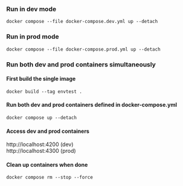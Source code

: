 ### Run in dev mode  
~~~
docker compose --file docker-compose.dev.yml up --detach
~~~

### Run in prod mode  
~~~
docker compose --file docker-compose.prod.yml up --detach
~~~

### Run both dev and prod containers simultaneously

#### First build the single image
~~~
docker build --tag envtest .
~~~

#### Run both dev and prod containers defined in docker-compose.yml
~~~
docker compose up --detach
~~~

#### Access dev and prod containers
http://localhost:4200 (dev)  
http://localhost:4300 (prod)

#### Clean up containers when done
~~~
docker compose rm --stop --force
~~~~

